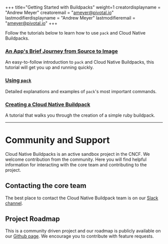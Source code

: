 +++
title="Getting Started with Buildpacks"
weight=1
creatordisplayname = "Andrew Meyer"
creatoremail = "ameyer@pivotal.io"
lastmodifierdisplayname = "Andrew Meyer"
lastmodifieremail = "ameyer@pivotal.io"
+++

Follow the tutorials below to learn how to use `pack` and Cloud Native Buildpacks.

### [An App's Brief Journey from Source to Image](/docs/app-journey)

An easy-to-follow introduction to `pack` and Cloud Native Buildpacks, this tutorial will get you up and running quickly.

### [Using `pack`](/docs/using-pack)

Detailed explanations and examples of `pack`'s most important commands.

### [Creating a Cloud Native Buildpack](/docs/create-buildpack)

A tutorial that walks you through the creation of a simple ruby buildpack.

---

# Community and Support

Cloud Native Buildpacks is an active sandbox project in the CNCF.  We welcome contribution from the community.  Here you will find helpful information for interacting with the core team and contributing to the project.

## Contacting the core team

The best place to contact the Cloud Native Buildpack team is on our [Slack channel](https://slack.buildpacks.io/).  

## Project Roadmap

This is a community driven project and our roadmap is publicly available on our [Github page](https://github.com/orgs/buildpack/projects/1). We encourage you to contribute with feature requests.
